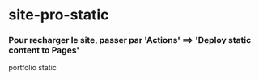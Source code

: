 # site-pro-static

### Pour recharger le site, passer par 'Actions' ==> 'Deploy static content to Pages'

portfolio static
